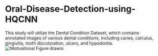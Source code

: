 # Oral-Disease-Detection-using-HQCNN
This study will utilize the Dental Condition Dataset, which contains annotated images of various dental conditions, including caries, calculus, gingivitis, tooth discoloration, ulcers, and hypodontia.
![Motivational Figure drawio](https://github.com/user-attachments/assets/4824b0db-c45f-4783-8149-7e6be1761a2d)
